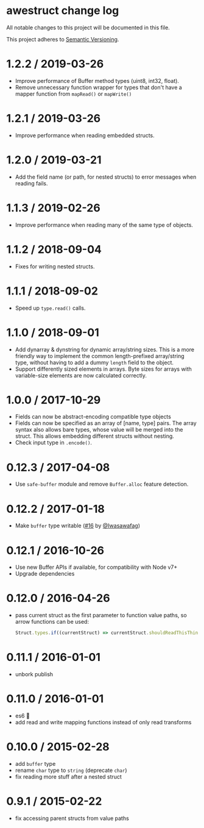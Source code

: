 # awestruct change log

All notable changes to this project will be documented in this file.

This project adheres to [Semantic Versioning](http://semver.org/).

# 1.2.2 / 2019-03-26
- Improve performance of Buffer method types (uint8, int32, float).
- Remove unnecessary function wrapper for types that don't have a mapper function from `mapRead()` or `mapWrite()`

# 1.2.1 / 2019-03-26
- Improve performance when reading embedded structs.

# 1.2.0 / 2019-03-21
- Add the field name (or path, for nested structs) to error messages when reading fails.

# 1.1.3 / 2019-02-26
- Improve performance when reading many of the same type of objects.

# 1.1.2 / 2018-09-04
- Fixes for writing nested structs.

# 1.1.1 / 2018-09-02
- Speed up `type.read()` calls.

# 1.1.0 / 2018-09-01
- Add dynarray & dynstring for dynamic array/string sizes. This is a more friendly way to implement the common length-prefixed array/string type, without having to add a dummy `length` field to the object.
- Support differently sized elements in arrays. Byte sizes for arrays with variable-size elements are now calculated correctly.

# 1.0.0 / 2017-10-29
- Fields can now be abstract-encoding compatible type objects
- Fields can now be specified as an array of [name, type] pairs. The array syntax also allows bare types,
  whose value will be merged into the struct. This allows embedding different structs without nesting.
- Check input type in `.encode()`.

# 0.12.3 / 2017-04-08
- Use `safe-buffer` module and remove `Buffer.alloc` feature detection.

# 0.12.2 / 2017-01-18
- Make `buffer` type writable ([#16](https://github.com/goto-bus-stop/awestruct/pull/16)
  by [@Iwasawafag](https://github.com/Iwasawafag))

# 0.12.1 / 2016-10-26
- Use new Buffer APIs if available, for compatibility with Node v7+
- Upgrade dependencies

# 0.12.0 / 2016-04-26
- pass current struct as the first parameter to function value paths,
  so arrow functions can be used:

  ```js
  Struct.types.if((currentStruct) => currentStruct.shouldReadThisThing, ...)
  ```

# 0.11.1 / 2016-01-01
- unbork publish

# 0.11.0 / 2016-01-01
- es6 :tada:
- add read and write mapping functions instead of only read transforms

# 0.10.0 / 2015-02-28
- add `buffer` type
- rename `char` type to `string` (deprecate `char`)
- fix reading more stuff after a nested struct

# 0.9.1 / 2015-02-22
- fix accessing parent structs from value paths

